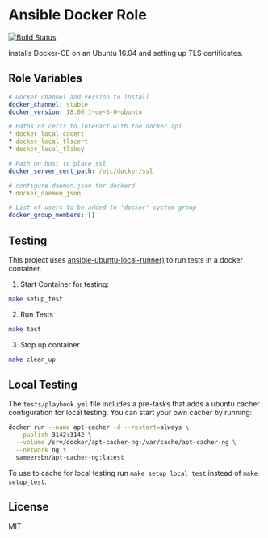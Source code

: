 # Ansible Docker Role

[![Build Status](https://travis-ci.org/thomasjpfan/ansible-docker-role.svg?branch=master)](https://travis-ci.org/thomasjpfan/ansible-docker-role)

Installs Docker-CE on an Ubuntu 16.04 and setting up TLS certificates.

## Role Variables

```yaml
# Docker channel and version to install
docker_channel: stable
docker_version: 18.06.1~ce~3-0~ubuntu

# Paths of certs to interact with the docker api
? docker_local_cacert
? docker_local_tlscert
? docker_local_tlskey

# Path on host to place ssl
docker_server_cert_path: /etc/docker/ssl

# configure daemon.json for dockerd
? docker_daemon_json

# List of users to be added to 'docker' system group
docker_group_members: []
```

## Testing

This project uses [ansible-ubuntu-local-runner)](https://github.com/thomasjpfan/ansible-ubuntu-local-runner) to run tests in a docker container.

1. Start Container for testing:

```bash
make setup_test
```

2. Run Tests

```bash
make test
```

3. Stop up container

```bash
make clean_up
```

## Local Testing

The `tests/playbook.yml` file includes a pre-tasks that adds a ubuntu cacher configuration for local testing. You can start your own cacher by running:

```bash
docker run --name apt-cacher -d --restart=always \
  --publish 3142:3142 \
  --volume /srv/docker/apt-cacher-ng:/var/cache/apt-cacher-ng \
  --network ng \
  sameersbn/apt-cacher-ng:latest
```

To use to cache for local testing run `make setup_local_test` instead of `make setup_test`.

## License

MIT

